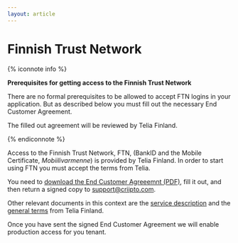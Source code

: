 ```yaml
---
layout: article
---
```


# Finnish Trust Network

{% iconnote info %}

**Prerequisites for getting access to the Finnish Trust Network**

There are no formal prerequisites to be allowed to accept FTN logins in your application. But as described below you 
must fill out the necessary End Customer Agreement.

The filled out agreement will be reviewed by Telia Finland.

{% endiconnote %}


Access to the Finnish Trust Network, FTN, (BankID and the Mobile Certificate, *Mobiilivarmenne*) is provided by Telia Finland. In order to start using FTN you must accept the terms from Telia.  

You need to <a href="/eid-specifics/telia-criipto_end_customer_agreement_12.7.2019.pdf" download>download the End Customer Agreeemnt (PDF)</a>, fill it out, and then return a signed copy to 
<a href="mailto:support@criipto.com?subject=FTN End Customer Agreement for ...">support@criipto.com</a>.

Other relevant documents in this context are the <a href="/eid-specifics/Telia-Tunnistus palvelukuvaus-20190529-en.pdf">service description</a> and the <a href="/eid-specifics/Telia-Tunnistus-Yleiset-ehdot-yrityksille_31.5.2019-en_gb.pdf">general terms</a> from Telia Finland.

Once you have sent the signed End Customer Agreement we will enable production access for you tenant.